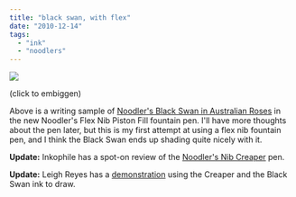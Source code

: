 ```yaml
---
title: "black swan, with flex"
date: "2010-12-14"
tags: 
  - "ink"
  - "noodlers"
---
```


[![](http://s3.media.squarespace.com/production/1431296/16917466/_PYw92neEA7o/TQbzUfgr2lI/AAAAAAAAAMQ/Eb6sDioRYtI/s640/noodler%252527s%2Bblack%2Bswan%2Bflex%2Bnib.jpg)](http://s3.media.squarespace.com/production/1431296/16917466/_PYw92neEA7o/TQbzUfgr2lI/AAAAAAAAAMQ/Eb6sDioRYtI/s1600/noodler%252527s%2Bblack%2Bswan%2Bflex%2Bnib.jpg)

(click to embiggen)

  

Above is a writing sample of [Noodler's Black Swan in Australian Roses](/2010/11/ink-review-noodlers-black-swan-in.html) in the new Noodler's Flex Nib Piston Fill fountain pen. I'll have more thoughts about the pen later, but this is my first attempt at using a flex nib fountain pen, and I think the Black Swan ends up shading quite nicely with it.

  

**Update:** Inkophile has a spot-on review of the [Noodler's Nib Creaper](http://inkophile.wordpress.com/2010/12/17/black-swan-in-australian-roses-charms-a-noodlers-flex-pen/) pen.

**Update:** Leigh Reyes has a [demonstration](http://www.leighreyes.com/blog/?p=3054) using the Creaper and the Black Swan ink to draw.

